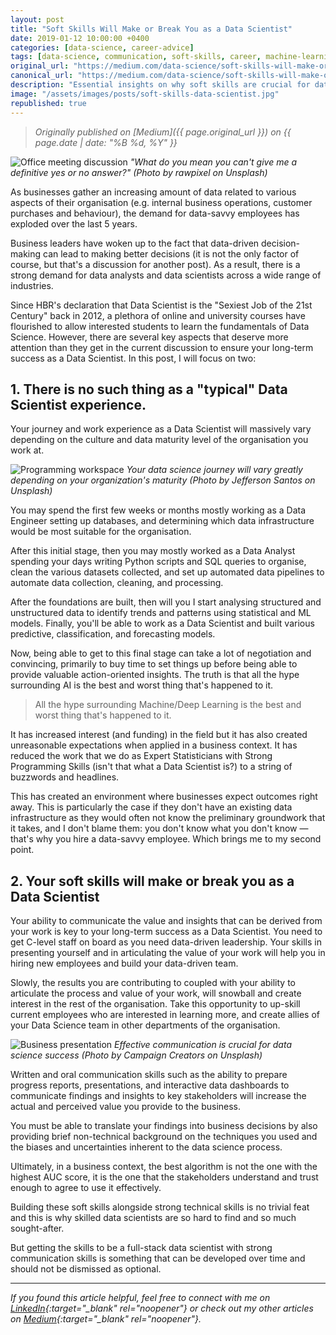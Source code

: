 ```yaml
---
layout: post
title: "Soft Skills Will Make or Break You as a Data Scientist"
date: 2019-01-12 10:00:00 +0400
categories: [data-science, career-advice]
tags: [data-science, communication, soft-skills, career, machine-learning, business]
original_url: "https://medium.com/data-science/soft-skills-will-make-or-break-you-as-a-data-scientist-7b9c8c47f9b"
canonical_url: "https://medium.com/data-science/soft-skills-will-make-or-break-you-as-a-data-scientist-7b9c8c47f9b"
description: "Essential insights on why soft skills are crucial for data scientists, covering communication, stakeholder management, and building successful data-driven teams in business environments."
image: "/assets/images/posts/soft-skills-data-scientist.jpg"
republished: true
---
```


> *Originally published on [Medium]({{ page.original_url }}) on {{ page.date | date: "%B %d, %Y" }}*

![Office meeting discussion](https://unsplash.com/photos/zEIC764gb9w/download?force=true&w=800)
*"What do you mean you can't give me a definitive yes or no answer?" (Photo by rawpixel on Unsplash)*

As businesses gather an increasing amount of data related to various aspects of their organisation (e.g. internal business operations, customer purchases and behaviour), the demand for data-savvy employees has exploded over the last 5 years.

Business leaders have woken up to the fact that data-driven decision-making can lead to making better decisions (it is not the only factor of course, but that's a discussion for another post). As a result, there is a strong demand for data analysts and data scientists across a wide range of industries.

Since HBR's declaration that Data Scientist is the "Sexiest Job of the 21st Century" back in 2012, a plethora of online and university courses have flourished to allow interested students to learn the fundamentals of Data Science. However, there are several key aspects that deserve more attention than they get in the current discussion to ensure your long-term success as a Data Scientist. In this post, I will focus on two:

## 1. There is no such thing as a "typical" Data Scientist experience.

Your journey and work experience as a Data Scientist will massively vary depending on the culture and data maturity level of the organisation you work at.

![Programming workspace](https://unsplash.com/photos/V9sv7QrDUgc/download?force=true&w=800)
*Your data science journey will vary greatly depending on your organization's maturity (Photo by Jefferson Santos on Unsplash)*

You may spend the first few weeks or months mostly working as a Data Engineer setting up databases, and determining which data infrastructure would be most suitable for the organisation.

After this initial stage, then you may mostly worked as a Data Analyst spending your days writing Python scripts and SQL queries to organise, clean the various datasets collected, and set up automated data pipelines to automate data collection, cleaning, and processing.

After the foundations are built, then will you I start analysing structured and unstructured data to identify trends and patterns using statistical and ML models. Finally, you'll be able to work as a Data Scientist and built various predictive, classification, and forecasting models.

Now, being able to get to this final stage can take a lot of negotiation and convincing, primarily to buy time to set things up before being able to provide valuable action-oriented insights. The truth is that all the hype surrounding AI is the best and worst thing that's happened to it.

> All the hype surrounding Machine/Deep Learning is the best and worst thing that's happened to it.

It has increased interest (and funding) in the field but it has also created unreasonable expectations when applied in a business context. It has reduced the work that we do as Expert Statisticians with Strong Programming Skills (isn't that what a Data Scientist is?) to a string of buzzwords and headlines.

This has created an environment where businesses expect outcomes right away. This is particularly the case if they don't have an existing data infrastructure as they would often not know the preliminary groundwork that it takes, and I don't blame them: you don't know what you don't know — that's why you hire a data-savvy employee. Which brings me to my second point.

## 2. Your soft skills will make or break you as a Data Scientist

Your ability to communicate the value and insights that can be derived from your work is key to your long-term success as a Data Scientist. You need to get C-level staff on board as you need data-driven leadership. Your skills in presenting yourself and in articulating the value of your work will help you in hiring new employees and build your data-driven team.

Slowly, the results you are contributing to coupled with your ability to articulate the process and value of your work, will snowball and create interest in the rest of the organisation. Take this opportunity to up-skill current employees who are interested in learning more, and create allies of your Data Science team in other departments of the organisation.

![Business presentation](https://unsplash.com/photos/gMsnXqILjp4/download?force=true&w=800)
*Effective communication is crucial for data science success (Photo by Campaign Creators on Unsplash)*

Written and oral communication skills such as the ability to prepare progress reports, presentations, and interactive data dashboards to communicate findings and insights to key stakeholders will increase the actual and perceived value you provide to the business.

You must be able to translate your findings into business decisions by also providing brief non-technical background on the techniques you used and the biases and uncertainties inherent to the data science process.

Ultimately, in a business context, the best algorithm is not the one with the highest AUC score, it is the one that the stakeholders understand and trust enough to agree to use it effectively.

Building these soft skills alongside strong technical skills is no trivial feat and this is why skilled data scientists are so hard to find and so much sought-after.

But getting the skills to be a full-stack data scientist with strong communication skills is something that can be developed over time and should not be dismissed as optional.

---

*If you found this article helpful, feel free to connect with me on [LinkedIn](https://linkedin.com/in/hamzabendemra){:target="_blank" rel="noopener"} or check out my other articles on [Medium](https://medium.com/@Hamza.b86){:target="_blank" rel="noopener"}.*
